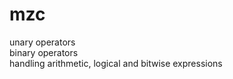 # mzc
unary operators<br>
binary operators<br>
handling arithmetic, logical and bitwise expressions
